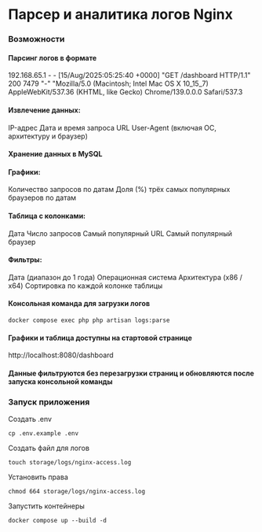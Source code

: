 # Парсер и аналитика логов Nginx

### Возможности
#### Парсинг логов в формате
192.168.65.1 - - [15/Aug/2025:05:25:40 +0000] "GET /dashboard HTTP/1.1" 200 7479 "-" "Mozilla/5.0 
(Macintosh; Intel Mac OS X 10_15_7) AppleWebKit/537.36 (KHTML, like Gecko) Chrome/139.0.0.0 Safari/537.3

#### Извлечение данных:
IP-адрес
Дата и время запроса
URL
User-Agent (включая ОС, архитектуру и браузер)

#### Хранение данных в MySQL

#### Графики:
Количество запросов по датам
Доля (%) трёх самых популярных браузеров по датам

#### Таблица с колонками:
Дата
Число запросов
Самый популярный URL
Самый популярный браузер

#### Фильтры:
Дата (диапазон до 1 года)
Операционная система
Архитектура (x86 / x64)
Сортировка по каждой колонке таблицы

#### Консольная команда для загрузки логов
```
docker compose exec php php artisan logs:parse
```
#### Графики и таблица доступны на стартовой странице 
http://localhost:8080/dashboard

#### Данные фильтруются без перезагрузки страниц и обновляются после запуска консольной команды

### Запуск приложения
Создать .env
```
cp .env.example .env
```

Создать файл для логов
```
touch storage/logs/nginx-access.log
```
Установить права
```
chmod 664 storage/logs/nginx-access.log
```
Запустить контейнеры
```
docker compose up --build -d
```









